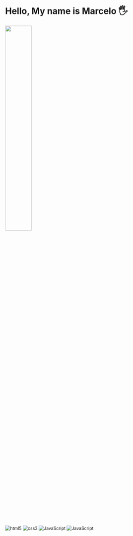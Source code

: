 
<h1>Hello, My name is Marcelo 🖐️</h1>
<img width="41%" src="https://github-readme-stats.vercel.app/api?username=marceloxhenrique&show_icons=true&theme=react">

<div style="display: inline_block">
  <img align="center" alt="html5" src="https://img.shields.io/badge/HTML5-E34F26?style=for-the-badge&logo=html5&logoColor=white"/>
  <img align="center" alt="css3" src="https://img.shields.io/badge/CSS3-1572B6?style=for-the-badge&logo=css3&logoColor=white"/>
  <img align="center" alt="JavaScript" src="https://img.shields.io/badge/JavaScript-F7DF1E?style=for-the-badge&logo=javascript&logoColor=black"/>
  <img align="center" alt="JavaScript" src="https://img.shields.io/badge/React-20232A?style=for-the-badge&logo=react&logoColor=61DAFB"/>
</div>

<!---
Source to stats: card https://github.com/anuraghazra/github-readme-stats#github-stats-card
Source to badges: https://dev.to/envoy_/150-badges-for-github-pnk#terminal
marceloxhenrique/marceloxhenrique is a ✨ special ✨ repository because its `README.md` (this file) appears on your GitHub profile.
You can click the Preview link to take a look at your changes.
--->
